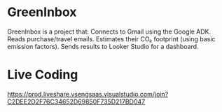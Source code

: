 # GreenInbox
GreenInbox is a project that: Connects to Gmail using the Google ADK.   Reads purchase/travel emails.   Estimates their CO₂ footprint (using basic emission factors).   Sends results to Looker Studio for a dashboard.

# Live Coding
https://prod.liveshare.vsengsaas.visualstudio.com/join?C2DEE2D2F76C34652D69850F735D217BD047
